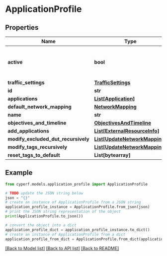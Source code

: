# ApplicationProfile


## Properties

Name | Type | Description | Notes
------------ | ------------- | ------------- | -------------
**active** | **bool** | Indicates whether the profile is enabled or not. | [optional] 
**traffic_settings** | [**TrafficSettings**](TrafficSettings.md) |  | [optional] 
**id** | **str** |  | [optional] 
**applications** | [**List[Application]**](Application.md) |  | [optional] 
**default_network_mapping** | [**NetworkMapping**](NetworkMapping.md) |  | [optional] 
**name** | **str** |  | 
**objectives_and_timeline** | [**ObjectivesAndTimeline**](ObjectivesAndTimeline.md) |  | [optional] 
**add_applications** | [**List[ExternalResourceInfo]**](ExternalResourceInfo.md) |  | [optional] 
**modify_excluded_dut_recursively** | [**List[UpdateNetworkMapping]**](UpdateNetworkMapping.md) |  | [optional] 
**modify_tags_recursively** | [**List[UpdateNetworkMapping]**](UpdateNetworkMapping.md) |  | [optional] 
**reset_tags_to_default** | **List[bytearray]** |  | [optional] 

## Example

```python
from cyperf.models.application_profile import ApplicationProfile

# TODO update the JSON string below
json = "{}"
# create an instance of ApplicationProfile from a JSON string
application_profile_instance = ApplicationProfile.from_json(json)
# print the JSON string representation of the object
print(ApplicationProfile.to_json())

# convert the object into a dict
application_profile_dict = application_profile_instance.to_dict()
# create an instance of ApplicationProfile from a dict
application_profile_from_dict = ApplicationProfile.from_dict(application_profile_dict)
```
[[Back to Model list]](../README.md#documentation-for-models) [[Back to API list]](../README.md#documentation-for-api-endpoints) [[Back to README]](../README.md)


